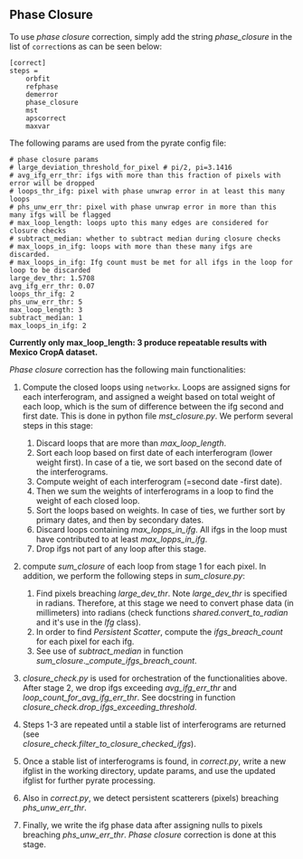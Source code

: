 ## Phase Closure

To use _phase closure_ correction, simply add the string _phase_closure_ in the list of `correct`ions as can be seen 
below:

```
[correct]
steps =
    orbfit
    refphase
    demerror
    phase_closure
    mst
    apscorrect
    maxvar
```


The following params are used from the pyrate config file:
```
# phase closure params
# large_deviation_threshold_for_pixel # pi/2, pi=3.1416
# avg_ifg_err_thr: ifgs with more than this fraction of pixels with error will be dropped
# loops_thr_ifg: pixel with phase unwrap error in at least this many loops
# phs_unw_err_thr: pixel with phase unwrap error in more than this many ifgs will be flagged
# max_loop_length: loops upto this many edges are considered for closure checks
# subtract_median: whether to subtract median during closure checks
# max_loops_in_ifg: loops with more than these many ifgs are discarded.
# max_loops_in_ifg: Ifg count must be met for all ifgs in the loop for loop to be discarded
large_dev_thr: 1.5708
avg_ifg_err_thr: 0.07
loops_thr_ifg: 2
phs_unw_err_thr: 5
max_loop_length: 3
subtract_median: 1
max_loops_in_ifg: 2
```

**Currently only max_loop_length: 3 produce repeatable results with Mexico CropA dataset.**

_Phase closure_ correction has the following main functionalities:

1. Compute the closed loops using `networkx`. Loops are assigned signs for each interferogram, and assigned a weight 
   based on total weight of each loop, which is the sum of difference between the ifg second and first date. This 
   is done in python file _mst_closure.py_. We perform several steps in this stage:
    
    1. Discard loops that are more than _max_loop_length_.
    2. Sort each loop based on first date of each interferogram (lower weight first). In case of a tie, we sort 
       based on the second date of the interferograms.
    3. Compute weight of each interferogram (=second date -first date). 
    3. Then we sum the weights of interferograms in a loop to find the weight of each closed loop.
    4. Sort the loops based on weights. In case of ties, we further sort by primary dates, and then by secondary 
       dates.
    5. Discard loops containing _max_lopps_in_ifg_. All ifgs in the loop must have contributed to at 
       least _max_lopps_in_ifg_. 
    6. Drop ifgs not part of any loop after this stage.

2. compute _sum_closure_ of each loop from stage 1 for each pixel. In addition, we perform the following steps in 
   _sum_closure.py_: 
    1. Find pixels breaching _large_dev_thr_. Note _large_dev_thr_ is specified in radians. Therefore, at this stage 
       we need to convert phase data (in millimeters) into radians (check functions _shared.convert_to_radian_ and 
       it's use in the _Ifg_ class). 
    2. In order to find _Persistent Scatter_, compute the _ifgs_breach_count_ for each pixel for each ifg.
    3. See use of _subtract_median_ in function _sum_closure_.__compute_ifgs_breach_count_.

3. _closure_check.py_ is used for orchestration of the functionalities above. After stage 2, we drop 
   ifgs exceeding _avg_ifg_err_thr_ and _loop_count_for_avg_ifg_err_thr_. See docstring in function 
   _closure_check.drop_ifgs_exceeding_threshold_.
   
4. Steps 1-3 are repeated until a stable list of interferograms are returned (see  
   _closure_check.filter_to_closure_checked_ifgs_).
   
5. Once a stable list of interferograms is found, in _correct.py_, write a new ifglist in the working directory, 
   update params, and use the updated ifglist for further pyrate processing.
   
6. Also in _correct.py_, we detect persistent scatterers (pixels) breaching _phs_unw_err_thr_.

7. Finally, we write the ifg phase data after assigning nulls to pixels breaching _phs_unw_err_thr_. 
   _Phase closure_ correction is done at this stage.

